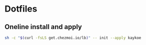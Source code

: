 # Dotfiles

## Oneline install and apply

```bash
sh -c "$(curl -fsLS get.chezmoi.io/lb)" -- init --apply kaykoe
```

